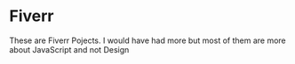 # Fiverr
These are Fiverr Pojects. I would have had more but most of them are more about JavaScript and not Design
